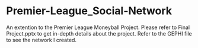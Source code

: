 # Premier-League_Social-Network
An extention to the Premier League Moneyball Project.
Please refer to Final Project.pptx to get in-depth details about the project.
Refer to the GEPHI file to see the network I created.
